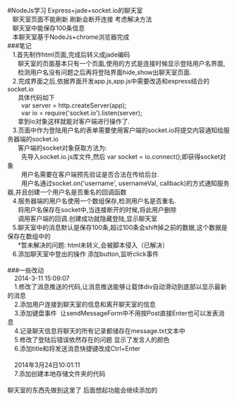 #NodeJs学习 Express+jade+socket.io的聊天室<br />
&nbsp; &nbsp;聊天室页面不能刷新 刷新会断开连接 考虑解决方法<br />
&nbsp; &nbsp;聊天室中能保存100条信息<br />
&nbsp; &nbsp;本聊天室基于NodeJs+chrome浏览器完成<br />
###笔记<br />
&nbsp; &nbsp;1.首先制作html页面,完成后转义成jade编码<br />
&nbsp; &nbsp; &nbsp; 聊天室的页面基本只有一个页面,使用的方式是连接时候显示登陆用户名界面,<br />
&nbsp; &nbsp; &nbsp; 检测用户名没有问题之后再将登陆界面hide,show出聊天室页面.<br />
&nbsp; &nbsp;2.完成界面之后,依据界面开发app.js,app.js中需要改造和express结合的socket.io<br />
&nbsp; &nbsp; &nbsp; 具体代码如下<br />
&nbsp; &nbsp; &nbsp; &nbsp; var server = http.createServer(app);<br />
&nbsp; &nbsp; &nbsp; &nbsp; var io = require('socket.io').listen(server);<br />
&nbsp; &nbsp; &nbsp; 拿到io对象这样就能对客户端进行操作了.<br />
&nbsp; &nbsp;3.页面中作为登陆用户名的表单需要使用客户端的socket.io将提交内容通知给服务器端的socket.io<br />
&nbsp; &nbsp; &nbsp; 客户端的socket对象获取方法为:<br />
&nbsp; &nbsp; &nbsp; &nbsp; 先导入socket.io.js库文件,然后 var socket = io.connect();即获得socket对象<br />
&nbsp; &nbsp; &nbsp; &nbsp; 用户名需要在客户端预先验证是否合法在传给后台.<br />
&nbsp; &nbsp; &nbsp; &nbsp; 用户名通过socket.on('username', usernameVal, callback)的方式通知服务器,并且创建一个用户名是否重名的回调函数<br />
&nbsp; &nbsp;4.服务器端的用户名使用一个数组保存,检测用户名是否重名.<br />
&nbsp; &nbsp; &nbsp; 将用户名保存在socket中,当连接断开的时候,将此用户删除<br />
&nbsp; &nbsp; &nbsp; 调用客户端的回调.创建成功就隐藏登陆,显示聊天室<br />
&nbsp; &nbsp;5.聊天室中的消息默认是保存100条,超过100条会shift掉之前的数据,这个数据是保存在数组中的<br />
&nbsp; &nbsp; &nbsp; *暂未解决的问题: html未转义,会被脚本侵入（已解决）<br />
&nbsp; &nbsp;6.添加聊天室中登出的操作 添加button,监听click事件<br />
<br />
###一些改动<br />
&nbsp; &nbsp; 2014-3-11 15:09:07<br />
&nbsp; &nbsp; 1.修改了消息推送的代码,让消息推送能够让载体div自动滑动到底部以显示最新的消息<br />
&nbsp; &nbsp; 2.添加用户连接到聊天室的信息和离开聊天室的信息<br />
&nbsp; &nbsp; 3.添加键盘事件 &nbsp;让sendMessageForm中不用按Post直接Enter也可以发表消息<br />
&nbsp; &nbsp; 4.记录聊天信息将聊天的所有记录都储存在message.txt文本中<br />
&nbsp; &nbsp; 5.修改了登陆后错误依然存在的问题 显示了发言人的颜色<br />
&nbsp; &nbsp; 6.添加title和将发送消息快捷键改成Ctrl+Enter<br /><br />
&nbsp; &nbsp; 2014年3月24日10:01:11<br />
&nbsp; &nbsp; 7.添加创建本地存储文件夹的代码<br />
<br />
聊天室的东西先做到这里了 后面想起功能会继续添加的
